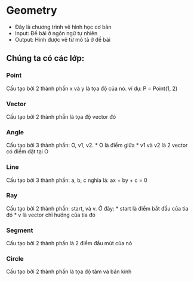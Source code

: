 # Geometry

* Đây là chương trình vẽ hình học cơ bản
* Input: Đề bài ở ngôn ngữ tự nhiên
* Output: Hình được vẽ từ mô tả ở đề bài

## Chúng ta có các lớp:

### Point
Cấu tạo bởi 2 thành phần x và y là tọa độ của nó. ví dụ: P = Point(1, 2)

### Vector
Cấu tạo bởi 2 thành phần là tọa độ vector đó

### Angle
Cấu tạo bởi 3 thành phần: O, v1, v2. 
	* O là điểm giữa
	* v1 và v2 là 2 vector có điểm đặt tại O

### Line
Cấu tạo bởi 3 thành phần: a, b, c nghĩa là: ax + by + c = 0

### Ray
Cấu tạo bởi 2 thành phần: start, và v. Ở đây:
	* start là điểm bắt đầu của tia đó
	* v là vector chỉ hướng của tia đó

### Segment
Cấu tạo bởi 2 thành phần là 2 điểm đầu mút của nó

### Circle
Cấu tạo bởi 2 thành phần là tọa độ tâm và bán kính
